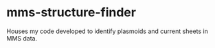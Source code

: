 # mms-structure-finder
Houses my code developed to identify plasmoids and current sheets in MMS data.

